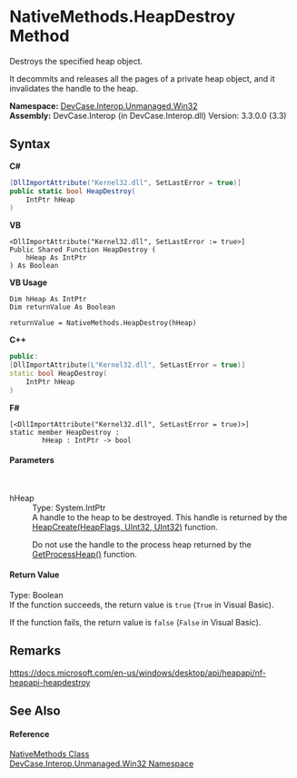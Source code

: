 # NativeMethods.HeapDestroy Method 
 

Destroys the specified heap object. 

 It decommits and releases all the pages of a private heap object, and it invalidates the handle to the heap.

**Namespace:**&nbsp;<a href="N_DevCase_Interop_Unmanaged_Win32">DevCase.Interop.Unmanaged.Win32</a><br />**Assembly:**&nbsp;DevCase.Interop (in DevCase.Interop.dll) Version: 3.3.0.0 (3.3)

## Syntax

**C#**<br />
``` C#
[DllImportAttribute("Kernel32.dll", SetLastError = true)]
public static bool HeapDestroy(
	IntPtr hHeap
)
```

**VB**<br />
``` VB
<DllImportAttribute("Kernel32.dll", SetLastError := true>]
Public Shared Function HeapDestroy ( 
	hHeap As IntPtr
) As Boolean
```

**VB Usage**<br />
``` VB Usage
Dim hHeap As IntPtr
Dim returnValue As Boolean

returnValue = NativeMethods.HeapDestroy(hHeap)
```

**C++**<br />
``` C++
public:
[DllImportAttribute(L"Kernel32.dll", SetLastError = true)]
static bool HeapDestroy(
	IntPtr hHeap
)
```

**F#**<br />
``` F#
[<DllImportAttribute("Kernel32.dll", SetLastError = true)>]
static member HeapDestroy : 
        hHeap : IntPtr -> bool 

```


#### Parameters
&nbsp;<dl><dt>hHeap</dt><dd>Type: System.IntPtr<br />A handle to the heap to be destroyed. This handle is returned by the <a href="M_DevCase_Interop_Unmanaged_Win32_NativeMethods_HeapCreate">HeapCreate(HeapFlags, UInt32, UInt32)</a> function. 

 Do not use the handle to the process heap returned by the <a href="M_DevCase_Interop_Unmanaged_Win32_NativeMethods_GetProcessHeap">GetProcessHeap()</a> function.</dd></dl>

#### Return Value
Type: Boolean<br />If the function succeeds, the return value is `true` (`True` in Visual Basic). 

 If the function fails, the return value is `false` (`False` in Visual Basic).

## Remarks
<a href="https://docs.microsoft.com/en-us/windows/desktop/api/heapapi/nf-heapapi-heapdestroy" target="_blank">https://docs.microsoft.com/en-us/windows/desktop/api/heapapi/nf-heapapi-heapdestroy</a>

## See Also


#### Reference
<a href="T_DevCase_Interop_Unmanaged_Win32_NativeMethods">NativeMethods Class</a><br /><a href="N_DevCase_Interop_Unmanaged_Win32">DevCase.Interop.Unmanaged.Win32 Namespace</a><br />